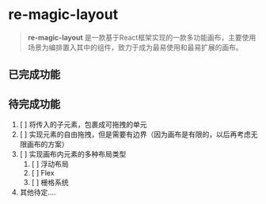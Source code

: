 # re-magic-layout
> **re-magic-layout** 是一款基于React框架实现的一款多功能画布，主要使用场景为编排置入其中的组件，致力于成为最易使用和最易扩展的画布。

## 已完成功能

## 待完成功能

1. [ ] 将传入的子元素，包裹成可拖拽的单元
2. [ ] 实现元素的自由拖拽，但是需要有边界（因为画布是有限的，以后再考虑无限画布的方案）
3. [ ] 实现画布内元素的多种布局类型
   1. [ ] 浮动布局
   2. [ ] Flex
   3. [ ] 栅格系统 
4. 其他待定....



